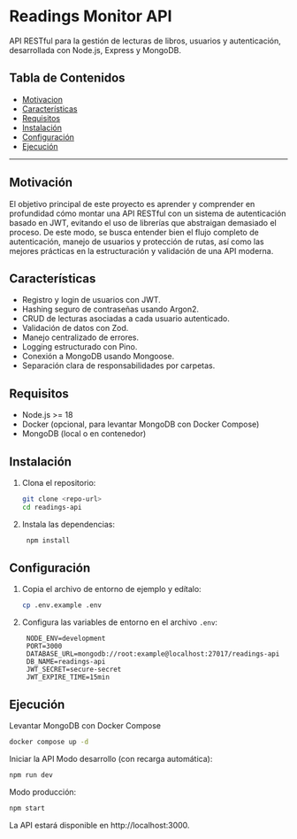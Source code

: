 # Readings Monitor API

API RESTful para la gestión de lecturas de libros, usuarios y autenticación, desarrollada con Node.js, Express y MongoDB.

## Tabla de Contenidos

- [Motivacion](#motivación)
- [Características](#características)
- [Requisitos](#requisitos)
- [Instalación](#instalación)
- [Configuración](#configuración)
- [Ejecución](#ejecución)

---

## Motivación

El objetivo principal de este proyecto es aprender y comprender en profundidad cómo montar una API RESTful con un sistema de autenticación basado en JWT, evitando el uso de librerías que abstraigan demasiado el proceso. De este modo, se busca entender bien el flujo completo de autenticación, manejo de usuarios y protección de rutas, así como las mejores prácticas en la estructuración y validación de una API moderna.

## Características

- Registro y login de usuarios con JWT.
- Hashing seguro de contraseñas usando Argon2.
- CRUD de lecturas asociadas a cada usuario autenticado.
- Validación de datos con Zod.
- Manejo centralizado de errores.
- Logging estructurado con Pino.
- Conexión a MongoDB usando Mongoose.
- Separación clara de responsabilidades por carpetas.

## Requisitos

- Node.js >= 18
- Docker (opcional, para levantar MongoDB con Docker Compose)
- MongoDB (local o en contenedor)

## Instalación

1. Clona el repositorio:
   ```sh
   git clone <repo-url>
   cd readings-api
   ```
2. Instala las dependencias:
   ```sh
    npm install
   ```

## Configuración

1. Copia el archivo de entorno de ejemplo y edítalo:

   ```sh
   cp .env.example .env
   ```

2. Configura las variables de entorno en el archivo `.env`:
   ```env
    NODE_ENV=development
    PORT=3000
    DATABASE_URL=mongodb://root:example@localhost:27017/readings-api
    DB_NAME=readings-api
    JWT_SECRET=secure-secret
    JWT_EXPIRE_TIME=15min
   ```

## Ejecución

Levantar MongoDB con Docker Compose

```sh
docker compose up -d
```

Iniciar la API
Modo desarrollo (con recarga automática):

```sh
npm run dev
```

Modo producción:

```sh
npm start
```

La API estará disponible en http://localhost:3000.
